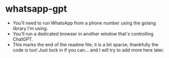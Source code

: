 # whatsapp-gpt
* You'll need to run WhatsApp from a phone number using the golang library I'm using.
* You'll run a dedicated browser in another window that's controlling ChatGPT.
* This marks the end of the readme file; it is a bit sparse; thankfully the code is too! Just tuck in if you can... and I will try to add more here later.
